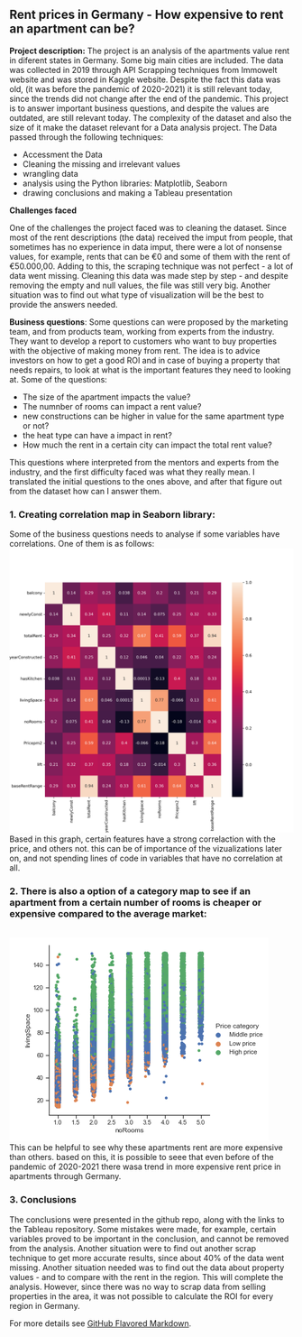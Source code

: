 ## Rent prices in Germany - How expensive to rent an apartment can be?

**Project description:** The project is an analysis of the apartments value rent in diferent states in Germany. Some big main cities are included. 
The data was collected in 2019 through API Scrapping techniques from Immowelt website and was stored in Kaggle website.
Despite the fact this data was old, (it was before the pandemic of 2020-2021) it is still relevant today, since the trends did not change after the end of the pandemic.
This project is to answer important business questions, and despite the values are outdated, are still relevant today. The complexity of the dataset and also the size of it make the dataset relevant for a Data analysis project.
The Data passed through the following techniques:
 - Accessment the Data
 - Cleaning the missing and irrelevant values
 - wrangling data
 - analysis using the Python libraries: Matplotlib, Seaborn
 - drawing conclusions and making a Tableau presentation

**Challenges faced**

One of the challenges the project faced was to cleaning the dataset. Since most of the rent descriptions (the data) received the imput from people, that sometimes has no experience in data imput, there were a lot of nonsense values, for example, rents that can be €0 and some of them with the rent of €50.000,00. Adding to this, the scraping technique was not perfect - a lot of data went missing. Cleaning this data was made step by step - and despite removing the empty and null values, the file was still very big. Another situation was to find out what type of visualization will be the best to provide the answers needed.

**Business questions**: Some questions can were proposed by the marketing team, and from products team, working from experts from the industry. They want to develop a report to customers who want to buy properties with the objective of making money from rent. The idea is to advice investors on how to get a good ROI and in case of buying a property that needs repairs, to look at what is the important features they need to looking at. Some of the questions:

- The size of the apartment impacts the value?
- The numnber of rooms can impact a rent value?
- new constructions can be higher in value for the same apartment type or not?
- the heat type can have a impact in rent?
- How much the rent in a certain city can impact the total rent value?

This questions where interpreted from the mentors and experts from the industry, and the first difficulty faced was what they really mean. I translated the initial questions to the ones above, and after that figure out from the dataset how can I answer them.

### 1. Creating correlation map in Seaborn library:

Some of the business questions needs to analyse if some variables have correlations. One of them is as follows: 
<br>
<img src="/images/correlationheatmap.png?raw=true"/>
<br>
Based in this graph, certain features have a strong correlaction with the price, and others not. this can be of importance of the vizualizations later on, and not spending lines of code in variables that have no correlation at all.

### 2. There is also a option of a category map to see if an apartment from a certain number of rooms is cheaper or expensive compared to the average market:
<br>
<img src="/images/categoricalplot.png?raw=true"/>
<br>
This can be helpful to see why these apartments rent are more expensive than others. based on this, it is possible to seee that even before of the pandemic of 2020-2021 there wasa trend in more expensive rent price in apartments through Germany.  

### 3. Conclusions

The conclusions were presented in the github repo, along with the links to the Tableau repository. Some mistakes were made, for example, certain variables proved to be important in the conclusion, and cannot be removed from the analysis. Another situation were to find out another scrap technique to get more accurate results, since about 40% of the data went missing. Another situation needed was to find out the data about property values - and to compare with the rent in the region. This will complete the analysis. However, since there was no way to scrap data from selling properties in the area, it was not possible to calculate the ROI for every region in Germany.  


For more details see [GitHub Flavored Markdown](https://guides.github.com/features/mastering-markdown/).
